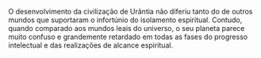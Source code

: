 ﻿O desenvolvimento da civilização de Urântia não diferiu tanto do de outros mundos que suportaram o infortúnio do isolamento espiritual. Contudo, quando comparado aos mundos leais do universo, o seu planeta parece muito confuso e grandemente retardado em todas as fases do progresso intelectual e das realizações de alcance espiritual.
